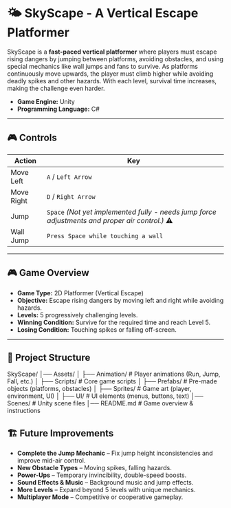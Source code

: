 # 🌤️ SkyScape - A Vertical Escape Platformer  

SkyScape is a **fast-paced vertical platformer** where players must escape rising dangers by jumping between platforms, avoiding obstacles, and using special mechanics like wall jumps and fans to survive. As platforms continuously move upwards, the player must climb higher while avoiding deadly spikes and other hazards. With each level, survival time increases, making the challenge even harder.

- **Game Engine:** Unity
- **Programming Language:** C#

---

## 🎮 **Controls**
| **Action**  | **Key**  |
|------------|---------|
| Move Left  | `A` / `Left Arrow` |
| Move Right | `D` / `Right Arrow` |
| Jump       | `Space` *(Not yet implemented fully - needs jump force adjustments and proper air control.)* ⚠️ |
| Wall Jump  | `Press Space while touching a wall` |



---

## 🎮 **Game Overview**
- **Game Type:** 2D Platformer (Vertical Escape)
- **Objective:** Escape rising dangers by moving left and right while avoiding hazards.
- **Levels:** 5 progressively challenging levels.
- **Winning Condition:** Survive for the required time and reach Level 5.
- **Losing Condition:** Touching spikes or falling off-screen.

---

## 📂 **Project Structure**
SkyScape/ │── Assets/ │ ├── Animation/ # Player animations (Run, Jump, Fall, etc.) │ ├── Scripts/ # Core game scripts │ ├── Prefabs/ # Pre-made objects (platforms, obstacles) │ ├── Sprites/ # Game art (player, environment, UI) │ ├── UI/ # UI elements (menus, buttons, text) │── Scenes/ # Unity scene files │── README.md # Game overview & instructions


## 🏗️ **Future Improvements**
- **Complete the Jump Mechanic** – Fix jump height inconsistencies and improve mid-air control.
- **New Obstacle Types** – Moving spikes, falling hazards.
- **Power-Ups** – Temporary invincibility, double-speed boosts.
- **Sound Effects & Music** – Background music and jump effects.
- **More Levels** – Expand beyond 5 levels with unique mechanics.
- **Multiplayer Mode** – Competitive or cooperative gameplay.


